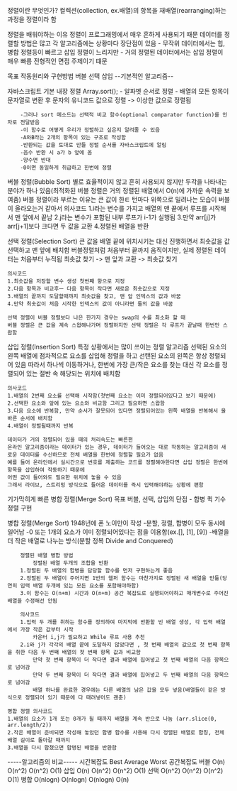 정렬이란 무엇인가?
    컬렉션(collection, ex.배열)의 항목을 재배열(rearranging)하는 과정을 정렬이라 함

정렬을 배워야하는 이유
    정렬이 프로그래밍에서 매우 흔하게 사용되기 때문
    데이터를 정렬할 방법은 많고 각 알고리즘에는 상황마다 장단점이 있음
        - 무작위 데이터에서는 힙, 병합 정렬등이 빠르고 삽입 정렬이 느리지만
        - 거의 정렬된 데이터에서는 삽입 정렬이 매우 빠름
    전형적인 면접 주제이기 떄문

목표 
    작동원리와 구현방법
    버블
    선택
    삽입
    --기본적인 알고리즘--

자바스크립트 기본 내장 정렬
    Array.sort();
        - 알파벳 순서로 정렬
        - 배열의 모든 항목이 문자열로 변환 후 문자의 유니코드 값으로 정렬
        -> 이상한 값으로 정렬됨

        -그러나 sort 메소드는 선택적 비교 함수(optional comparator function)를 인자로 전달받음
        -이 함수로 어떻게 우리가 정렬하고 싶은지 알려줄 수 있음
        -A와B라는 2개의 항목이 있는 구조로 작성함
        -반환되는 값을 토대로 만들 정렬 순서를 자바스크립트에 알림
        -음수 반환 시 a가 b 앞에 옴
        -양수면 반대
        -0이면 동일하게 취급하고 한번에 정렬 

버블 정렬(Bubble Sort)
    별로 효율적이지 않고 흔히 사용되지 않지만 두각을 나타내는 분야가 하나 있음(최적화된 버블 정렬은 거의 정렬된 배열에서 O(n)에 가까운 속력을 보여줌)
    버블 정렬이라 부르는 이유는 큰 값이 한ㅌ 턴마다 위쪽으로 밀려나는 모습이 버블이 올라오는거 같아서
    의사코드
    1.i라는 변수를 가지고 배열의 맨 끝에서 루프를 시작해서 맨 앞에서 끝남
    2.j라는 변수가 포함된 내부 루프가 i-1가 실행됨
    3.만약 arr[j]가 arr[j+1]보다 크다면 두 값을 교환
    4.정렬된 배열을 반환

선택 정렬(Selection Sort)
    큰 값을 배열 끝에 위치시키는 대신 진행하면서 최솟값을 값 선택하고 맨 앞에 배치함 
    버블정렬처럼 처음부터 끝까지 움직이지만, 실제 정렬된 데이터는 처음부터 누적됨
    최솟값 찾기 -> 맨 앞과 교환 -> 최솟값 찾기

    의사코드
    1.최솟값을 저장할 변수 생성 첫번째 항으로 지정
    2.다음 항목과 비교후ㅡ 다음 항목이 작다면 새로운 최솟값으로 지정
    3.배열의 끝까지 도달할때까지 최솟값을 찾고, 맨 앞 인덱스의 값과 바꿈
    4.만약 최솟값이 처음 시작한 인덱스의 값이 아니라면 둘의 값을 바꿈

    선택 정렬이 버블 정렬보다 나은 한가지 경우는 swap의 수를 최소화 할 때
    버블 정렬은 큰 값을 계속 스왑해나가며 정렬하지만 선택 정렬은 각 루프가 끝날때 한번만 스왑함

삽입 정렬(Insertion Sort)
    특정 상황에서는 많이 쓰이는 정렬 알고리즘
    선택된 요소의 왼쪽 배열에 점차적으로 요소를 삽입해 정렬을 하고 선탠된 요소의 왼쪽은 항상 정렬되어 있음
    따라서 하나씩 이동하거나, 한번에 가장 큰/작은 요소를 찾는 대신 각 요소를 정렬되어 있는 절반 속 해당되는 위치에 배치함

    의사코드
    1.배열의 2번째 요소를 선택해 시작함(첫번째 요소는 이미 정렬되어있다고 보기 때문에)
    2.선택한 요소와 앞에 있는 요소와 비교함 그리고 필요하면 스왑함
    3.다음 요소에 반복함, 만약 순서가 잘못되어 있다면 정렬되어있는 왼쪽 배열을 반복해서 올바른 순서에 배치함
    4.배열이 정렬될때까지 반복

    데이터가 거의 정렬되어 있을 때의 처리속도는 빠른편
    온라인 알고리즘이라는 데이터가 있는 경우, 데이터가 들어오는 대로 작동하는 알고리즘이 새로운 데이터를 수신하므로 전체 배열을 한번에 정렬할 필요가 없음
    예를 들어 온라인에서 실시간으로 번호를 제출하는 코드를 정렬해야한다면 삽입 정렬은 한번에 항목을 삽입하여 작동하기 때문에
    어떤 값이 들어와도 필요한 위치에 놓을 수 있음
    그래서 라이브, 스트리밍 방식으로 들어온 데이터를 즉시 입력해야하는 상황에 편함

기가막히게 빠른 병합 정렬(Merge Sort)
    목표
    버블, 선택, 삽입의 단점 -
    합병 퀵 기수 정렬 구현

병합 정렬(Merge Sort)
    1948년에 폰 노이만이 작성
    -분할, 정렬, 합병이 모두 동시에 일어남
    -0 또는 1개의 요소가 이미 정렬되어있다는 점을 이용함(ex.[], [1], [9])
    -배열을 더 작은 배열로 나누는 방식(분할 정복 Divide and Conquered)

        정렬된 배열 병합 방법
            정렬된 배열 두개의 조합을 반환
        1.정렬된 두 배열의 합병을 담당할 함수를 먼저 구현하는게 좋음
        2.정렬된 두 배열이 주어지면 1번의 헬퍼 함수는 마찬가지로 정렬된 새 배열을 만듦(당연히 입력 배열 두개에 있는 모든 요소를 포함해야하함)
        3.이 함수는 O(n+m) 시간과 O(n+m) 공간 복잡도로 실행되어야하고 매개변수로 주어진 배열을 수정해선 안됨

        의사코드
        1.입력 두 개를 취하는 함수를 정의하여 마지막에 반환할 빈 배열 생성, 각 입력 배열에서 가장 작은 값부터 시작
            카운터 i,j가 필요하고 While 루프 사용 추천
        2.i와 j가 각각의 배열 끝에 도달하지 않았다면 , 첫 번째 배열의 값으로 첫 번째 항목을 취한 다음 두 번째 배열의 첫 번째 항목 값과 비교함
            만약 첫 번째 항목이 더 작다면 결과 배열에 집어넣고 첫 번째 배열의 다음 항목으로 넘어감
            만약 두 번째 항목이 더 작다면 결과 배열에 집어넣고 두 번째 배열의 다음 항목으로 넘어감
            배열 하나를 완료한 경우에는 다른 배열의 남은 값을 모두 넣음(배열들이 같은 방식으로 정렬되어 있기 때문에 다 때려넣어도 괜춘)
    
    병합 정렬 의사코드
    1.배열의 요소가 1개 또는 0개가 될 때까지 배열을 계속 반으로 나눔 (arr.slice(0, arr.length/2))
    2.작은 배열이 준비되면 작성해 놓았던 합병 합수를 사용해 다시 정렬된 배열로 합칭, 전체 배열 길이로 돌아갈 때까지
    3.배열을 다시 합쳤으면 합병된 배열을 반환함


-----알고리즘의 비교-----
        시간복잡도 Best    Average    Worst     공간복잡도
버블    O(n)            O(n^2)      O(n^2)      O(1)
삽입    O(n)            O(n^2)      O(n^2)      O(1)
선택    O(n^2)          O(n^2)      O(n^2)      O(1)
병합    O(nlogn)        O(nlogn)    O(nlogn)    O(n)